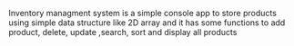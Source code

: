 Inventory managment system is a simple console app to store products using simple data structure like 2D array and it has some functions to add product, delete, update ,search, sort and display all products 
